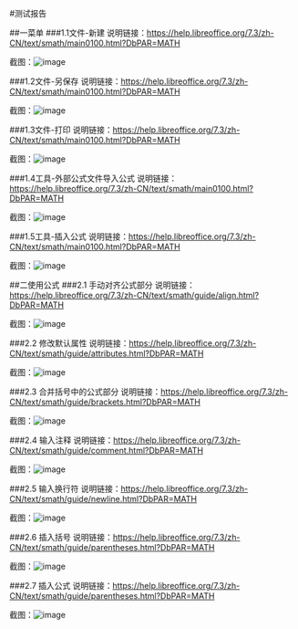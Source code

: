 #测试报告

##一菜单
###1.1文件-新建
说明链接：https://help.libreoffice.org/7.3/zh-CN/text/smath/main0100.html?DbPAR=MATH

截图：![image](https://github.com/Michaelnlearn/PlctWorking/blob/main/WorkRecord/week1/image1/z1.png)

###1.2文件-另保存
说明链接：https://help.libreoffice.org/7.3/zh-CN/text/smath/main0100.html?DbPAR=MATH

截图：![image](https://github.com/Michaelnlearn/PlctWorking/blob/main/WorkRecord/week1/image1/z2.png)

###1.3文件-打印
说明链接：https://help.libreoffice.org/7.3/zh-CN/text/smath/main0100.html?DbPAR=MATH

截图：![image](https://github.com/Michaelnlearn/PlctWorking/blob/main/WorkRecord/week1/image1/z3.png)

###1.4工具-外部公式文件导入公式
说明链接：https://help.libreoffice.org/7.3/zh-CN/text/smath/main0100.html?DbPAR=MATH

截图：![image](https://github.com/Michaelnlearn/PlctWorking/blob/main/WorkRecord/week1/image1/z4.png)

###1.5工具-插入公式
说明链接：https://help.libreoffice.org/7.3/zh-CN/text/smath/main0100.html?DbPAR=MATH

截图：![image](https://github.com/Michaelnlearn/PlctWorking/blob/main/WorkRecord/week1/image1/z5.png)

##二使用公式
###2.1 手动对齐公式部分
说明链接：https://help.libreoffice.org/7.3/zh-CN/text/smath/guide/align.html?DbPAR=MATH

截图：![image](https://github.com/Michaelnlearn/PlctWorking/blob/main/WorkRecord/week1/image1/z6.png)

###2.2 修改默认属性
说明链接：https://help.libreoffice.org/7.3/zh-CN/text/smath/guide/attributes.html?DbPAR=MATH

截图：![image](https://github.com/Michaelnlearn/PlctWorking/blob/main/WorkRecord/week1/image1/z7.png)

###2.3 合并括号中的公式部分
说明链接：https://help.libreoffice.org/7.3/zh-CN/text/smath/guide/brackets.html?DbPAR=MATH

截图：![image](https://github.com/Michaelnlearn/PlctWorking/blob/main/WorkRecord/week1/image1/z8.png)

###2.4 输入注释
说明链接：https://help.libreoffice.org/7.3/zh-CN/text/smath/guide/comment.html?DbPAR=MATH

截图：![image](https://github.com/Michaelnlearn/PlctWorking/blob/main/WorkRecord/week1/image1/z9.png)

###2.5 输入换行符
说明链接：https://help.libreoffice.org/7.3/zh-CN/text/smath/guide/newline.html?DbPAR=MATH

截图：![image](https://github.com/Michaelnlearn/PlctWorking/blob/main/WorkRecord/week1/image1/z10.png)

###2.6 插入括号
说明链接：https://help.libreoffice.org/7.3/zh-CN/text/smath/guide/parentheses.html?DbPAR=MATH

截图：![image](https://github.com/Michaelnlearn/PlctWorking/blob/main/WorkRecord/week1/image1/z11.png)

###2.7 插入公式
说明链接：https://help.libreoffice.org/7.3/zh-CN/text/smath/guide/parentheses.html?DbPAR=MATH

截图：![image](https://github.com/Michaelnlearn/PlctWorking/blob/main/WorkRecord/week1/image1/z12.png)